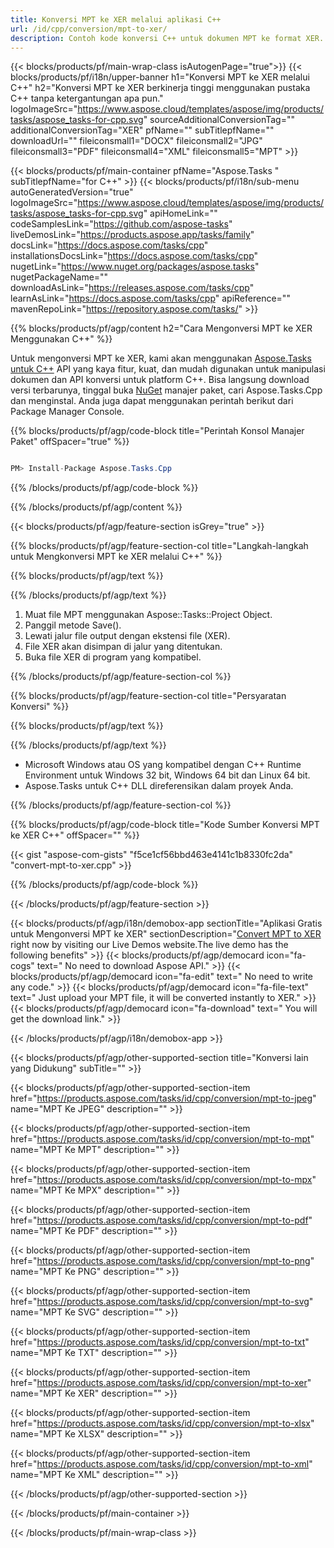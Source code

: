 ```yaml
---
title: Konversi MPT ke XER melalui aplikasi C++ 
url: /id/cpp/conversion/mpt-to-xer/ 
description: Contoh kode konversi C++ untuk dokumen MPT ke format XER. Gunakan kode contoh untuk konversi batch MPT ke XER dalam Aplikasi C++ apa pun.
---
```


{{< blocks/products/pf/main-wrap-class isAutogenPage="true">}}
{{< blocks/products/pf/i18n/upper-banner h1="Konversi MPT ke XER melalui C++" h2="Konversi MPT ke XER berkinerja tinggi menggunakan pustaka C++ tanpa ketergantungan apa pun." logoImageSrc="https://www.aspose.cloud/templates/aspose/img/products/tasks/aspose_tasks-for-cpp.svg" sourceAdditionalConversionTag="" additionalConversionTag="XER" pfName="" subTitlepfName="" downloadUrl="" fileiconsmall1="DOCX" fileiconsmall2="JPG" fileiconsmall3="PDF" fileiconsmall4="XML" fileiconsmall5="MPT" >}}

{{< blocks/products/pf/main-container pfName="Aspose.Tasks " subTitlepfName="for C++" >}}
{{< blocks/products/pf/i18n/sub-menu autoGeneratedVersion="true" logoImageSrc="https://www.aspose.cloud/templates/aspose/img/products/tasks/aspose_tasks-for-cpp.svg" apiHomeLink="" codeSamplesLink="https://github.com/aspose-tasks" liveDemosLink="https://products.aspose.app/tasks/family" docsLink="https://docs.aspose.com/tasks/cpp" installationsDocsLink="https://docs.aspose.com/tasks/cpp" nugetLink="https://www.nuget.org/packages/aspose.tasks" nugetPackageName="" downloadAsLink="https://releases.aspose.com/tasks/cpp" learnAsLink="https://docs.aspose.com/tasks/cpp" apiReference="" mavenRepoLink="https://repository.aspose.com/tasks/" >}}

{{% blocks/products/pf/agp/content h2="Cara Mengonversi MPT ke XER Menggunakan C++" %}}

 Untuk mengonversi MPT ke XER, kami akan menggunakan
 [Aspose.Tasks untuk C++](https://products.aspose.com/tasks/cpp)
 API yang kaya fitur, kuat, dan mudah digunakan untuk manipulasi dokumen dan API konversi untuk platform C++. Bisa langsung download versi terbarunya, tinggal buka
 [NuGet](https://www.nuget.org/packages/aspose.tasks)
 manajer paket, cari
 Aspose.Tasks.Cpp
 dan menginstal. Anda juga dapat menggunakan perintah berikut dari Package Manager Console.

{{% blocks/products/pf/agp/code-block title="Perintah Konsol Manajer Paket" offSpacer="true" %}}

```cs

PM> Install-Package Aspose.Tasks.Cpp

```

{{% /blocks/products/pf/agp/code-block %}}

{{% /blocks/products/pf/agp/content %}}

{{< blocks/products/pf/agp/feature-section isGrey="true" >}}

{{% blocks/products/pf/agp/feature-section-col title="Langkah-langkah untuk Mengkonversi MPT ke XER melalui C++" %}}

{{% blocks/products/pf/agp/text %}}


{{% /blocks/products/pf/agp/text %}}

1. Muat file MPT menggunakan Aspose::Tasks::Project Object.
1. Panggil metode Save().
1. Lewati jalur file output dengan ekstensi file (XER).
1. File XER akan disimpan di jalur yang ditentukan.
1. Buka file XER di program yang kompatibel.

{{% /blocks/products/pf/agp/feature-section-col %}}

{{% blocks/products/pf/agp/feature-section-col title="Persyaratan Konversi" %}}

{{% blocks/products/pf/agp/text %}}


{{% /blocks/products/pf/agp/text %}}

- Microsoft Windows atau OS yang kompatibel dengan C++ Runtime Environment untuk Windows 32 bit, Windows 64 bit dan Linux 64 bit.
- Aspose.Tasks untuk C++ DLL direferensikan dalam proyek Anda.

{{% /blocks/products/pf/agp/feature-section-col %}}

{{% blocks/products/pf/agp/code-block title="Kode Sumber Konversi MPT ke XER C++" offSpacer="" %}}

{{< gist "aspose-com-gists" "f5ce1cf56bbd463e4141c1b8330fc2da" "convert-mpt-to-xer.cpp" >}}

{{% /blocks/products/pf/agp/code-block %}}

{{< /blocks/products/pf/agp/feature-section >}}

<!-- aboutfile Starts -->

{{< blocks/products/pf/agp/i18n/demobox-app sectionTitle="Aplikasi Gratis untuk Mengonversi MPT ke XER" sectionDescription="[Convert MPT to XER](https://products.aspose.app/tasks/conversion/mpt-to-xer) right now by visiting our Live Demos website.The live demo has the following benefits" >}}
        {{< blocks/products/pf/agp/democard icon="fa-cogs" text=" No need to download Aspose API." >}}
        {{< blocks/products/pf/agp/democard icon="fa-edit" text=" No need to write any code." >}}
        {{< blocks/products/pf/agp/democard icon="fa-file-text" text=" Just upload your MPT file, it will be converted instantly to XER." >}}
        {{< blocks/products/pf/agp/democard icon="fa-download" text=" You will get the download link." >}}

{{< /blocks/products/pf/agp/i18n/demobox-app >}}

<!-- aboutfile Ends -->

{{< blocks/products/pf/agp/other-supported-section title="Konversi lain yang Didukung" subTitle="" >}}

{{< blocks/products/pf/agp/other-supported-section-item href="https://products.aspose.com/tasks/id/cpp/conversion/mpt-to-jpeg" name="MPT Ke JPEG" description="" >}}

{{< blocks/products/pf/agp/other-supported-section-item href="https://products.aspose.com/tasks/id/cpp/conversion/mpt-to-mpt" name="MPT Ke MPT" description="" >}}

{{< blocks/products/pf/agp/other-supported-section-item href="https://products.aspose.com/tasks/id/cpp/conversion/mpt-to-mpx" name="MPT Ke MPX" description="" >}}

{{< blocks/products/pf/agp/other-supported-section-item href="https://products.aspose.com/tasks/id/cpp/conversion/mpt-to-pdf" name="MPT Ke PDF" description="" >}}

{{< blocks/products/pf/agp/other-supported-section-item href="https://products.aspose.com/tasks/id/cpp/conversion/mpt-to-png" name="MPT Ke PNG" description="" >}}

{{< blocks/products/pf/agp/other-supported-section-item href="https://products.aspose.com/tasks/id/cpp/conversion/mpt-to-svg" name="MPT Ke SVG" description="" >}}

{{< blocks/products/pf/agp/other-supported-section-item href="https://products.aspose.com/tasks/id/cpp/conversion/mpt-to-txt" name="MPT Ke TXT" description="" >}}

{{< blocks/products/pf/agp/other-supported-section-item href="https://products.aspose.com/tasks/id/cpp/conversion/mpt-to-xer" name="MPT Ke XER" description="" >}}

{{< blocks/products/pf/agp/other-supported-section-item href="https://products.aspose.com/tasks/id/cpp/conversion/mpt-to-xlsx" name="MPT Ke XLSX" description="" >}}

{{< blocks/products/pf/agp/other-supported-section-item href="https://products.aspose.com/tasks/id/cpp/conversion/mpt-to-xml" name="MPT Ke XML" description="" >}}



{{< /blocks/products/pf/agp/other-supported-section >}}

{{< /blocks/products/pf/main-container >}}
    
{{< /blocks/products/pf/main-wrap-class >}}